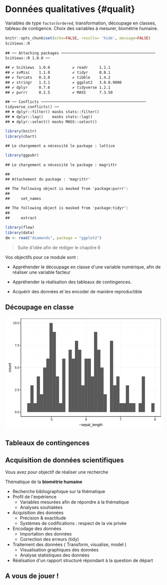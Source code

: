 # Données qualitatives {#qualit}

Variables de type `factor`/`ordered`, transformation, découpage en classes, tableau de contigence. Choix des variables à mesurer, biométrie humaine.



```r
knitr::opts_chunk$set(echo=FALSE, results= 'hide', message=FALSE)
SciViews::R
```

```
## ── Attaching packages ────────────────────────────────────────── SciViews::R 1.0.0 ──
```

```
## ✔ SciViews  1.0.0          ✔ readr     1.1.1     
## ✔ svMisc    1.1.0          ✔ tidyr     0.8.1     
## ✔ forcats   0.3.0          ✔ tibble    1.4.2     
## ✔ stringr   1.3.1          ✔ ggplot2   3.0.0.9000
## ✔ dplyr     0.7.6          ✔ tidyverse 1.2.1     
## ✔ purrr     0.2.5          ✔ MASS      7.3.50
```

```
## ── Conflicts ─────────────────────────────────────────────── tidyverse_conflicts() ──
## ✖ dplyr::filter() masks stats::filter()
## ✖ dplyr::lag()    masks stats::lag()
## ✖ dplyr::select() masks MASS::select()
```

```r
library(knitr)
library(chart)
```

```
## Le chargement a nécessité le package : lattice
```

```r
library(ggpubr)
```

```
## Le chargement a nécessité le package : magrittr
```

```
## 
## Attachement du package : 'magrittr'
```

```
## The following object is masked from 'package:purrr':
## 
##     set_names
```

```
## The following object is masked from 'package:tidyr':
## 
##     extract
```

```r
library(flow)
library(data)
dm <- read("diamonds", package = "ggplot2")
```

> Suite d'idée afin de rédiger le chapitre 6

Vos objectifs pour ce module sont :

- Appréhender le découpage en classe d'une variable numérique, afin de réaliser une variable facteur 

- Appréhender la réalisation des tableaux de contingences.

- Acquérir des données et les encoder de manière reproductible 

## Découpage en classe


<img src="06-Donnees-qualitatives_files/figure-html/unnamed-chunk-1-1.svg" width="672" />

## Tableaux de contingences














## Acquisition de données scientifiques

Vous avez pour objectif de réaliser une recherche 

Thématique de la **biométrie humaine**

- Recherche bibliographique sur la thématique
- Profil de l'expérience
    + Variables mesurées afin de répondre à la thématique 
    + Analyses souhiatées 
- Acquisition des données
    + Précision & exactitude
    + Systèmes de codifications : respect de la vie privée
- Encodage des données 
    + Importation des données
    + Correction des erreurs (tidy)
- Traitement des données ( Transform, visualise, model )
    + Visualisation graphiques des données
    + Analyse statistiques des données 
- Réalisation d'un rapport structuré répondant à la question de départ




## A vous de jouer !
